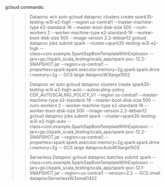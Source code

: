 gcloud commands:

>> Dataproc w/o auto
gcloud dataproc clusters create spark35-testing-w3l-e2-high --region us-central1 --master-machine-type e2-standard-16 --master-boot-disk-size 500 --num-workers 2 --worker-machine-type e2-standard-16 --worker-boot-disk-size 500 --image-version 2.2-debian12
gcloud dataproc jobs submit spark --cluster=spark35-testing-w3l-e2-high --class=com.example.SparkSapBomTemplateWithExplosion --jars=gs://spark_scala_testing/scala_app/spark-poc-12.2-SNAPSHOT.jar --region=us-central1  --properties=spark:spark.executor.memory=2g,spark:spark.driver.memory=2g -- GCS large dataprocW3large1502


>> Dataproc w/ auto
gcloud dataproc clusters create spark35-testing-w3l-e2-high-auto --autoscaling-policy CDF_AUTOSCALING_POLICY_V1 --region us-central1 --master-machine-type e2-standard-16 --master-boot-disk-size 500 --num-workers 2 --worker-machine-type e2-standard-16 --worker-boot-disk-size 500 --image-version 2.2-debian12
gcloud dataproc jobs submit spark --cluster=spark35-testing-w3l-e2-high-auto --class=com.example.SparkSapBomTemplateWithExplosion --jars=gs://spark_scala_testing/scala_app/spark-poc-12.2-SNAPSHOT.jar --region=us-central1 --properties=spark:spark.executor.memory=2g,spark:spark.driver.memory=2g  -- GCS large dataprocAutoW3large1503


>> Serverless Dataproc
gcloud dataproc batches submit spark --class=com.example.SparkSapBomTemplateWithExplosion --jars=gs://spark_scala_testing/scala_app/spark-poc-12.1-SNAPSHOT.jar --region=us-central1 --version=2.2 -- GCS small dataprocServerlessW3small1452